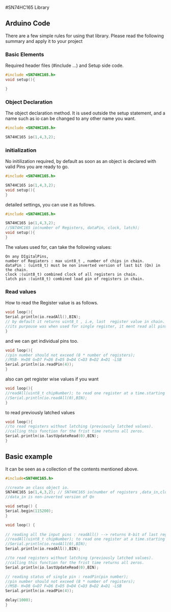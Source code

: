 #SN74HC165  Library

## Arduino Code

There are a few simple rules for using that library. Please read the following summary and apply it to your project

### Basic Elements

Required header files (#include ...) and Setup side code.

```cpp
#include <SN74HC165.h>
void setup(){

}
```

### Object Declaration

The object declaration method. It is used outside the setup statement, and a name such as io can be changed to any other name you want.

```cpp
#include <SN74HC165.h>

SN74HC165 io(1,4,3,2);
```

### initialization
No initilization required, by default as soon as an object is declared with valid Pins you are ready to go.

```cpp
#include <SN74HC165.h>

SN74HC165 io(1,4,3,2);
void setup(){
}
```

 detailed settings, you can use it as follows.

```cpp
#include <SN74HC165.h>

SN74HC165 io(1,4,3,2);
//SN74HC165 io(number of Registers, dataPin, clock, latch); 
void setup(){
}
```

The values used for, can take the following values:

```
On any DIgitalPins,
number of Regiaters : max uint8_t , number of chips in chain.
dataPin : (uint8_t) must be non inverted version of last bit (Qn) in the chain.
clock :(uint8_t) combined clock of all registers in chain.
latch pin :(uint8_t) combined load pin of registers in chain.

```

### Read values

How to read the Register value is as follows.

```cpp
void loop(){
Serial.println(io.readAll(),BIN);
// by default it returns uint8_t , i.e, last  register value in chain.
//its purpouse was when used for single register, it ment read all pins :P
}
```

and we can get individual pins too.

```cpp
void loop(){
//pin number should not exceed (8 * number of registers);
//MSB- H=D8 G=D7 F=D6 E=D5 D=D4 C=D3 B=D2 A=D1 -LSB
Serial.println(io.readPin(4));
}
```

also can get register wise values if you want

```cpp
void loop(){
//readAll(uint8_t chipNumber); to read one register at a time.starting from 0.it latches for every call
//Serial.println(io.readAll(0),BIN);
}
```
to read previously latched values

```cpp
void loop(){
//to read registers without latching (previously latched values).
//calling this function for the frist time returns all zeros.
Serial.println(io.lastUpdateRead(0),BIN);
}
```

## Basic example

It can be seen as a collection of the contents mentioned above.

```cpp
#include<SN74HC165.h>

//create an class object io.
SN74HC165 io(1,4,3,2); // SN74HC165 io(number of registers ,data_in,clock,latch);
//data_in is non-inverted version of Qn

void setup() {
Serial.begin(115200);
}

void loop() {
	
// reading all the input pins : readAll() --> returns 8-bit of last register in chain
//readAll(uint8_t chipNumber); to read one register at a time.starting from 0.it latches for every call
//Serial.println(io.readAll(0),BIN);
Serial.println(io.readAll(),BIN);

//to read registers without latching (previously latched values).
//calling this function for the frist time returns all zeros.
Serial.println(io.lastUpdateRead(0),BIN);

// reading status of single pin : readPin(pin number);
//pin number should not exceed (8 * number of registers);
//MSB- H=D8 G=D7 F=D6 E=D5 D=D4 C=D3 B=D2 A=D1 -LSB
Serial.println(io.readPin(4));

delay(1000);
}
```
